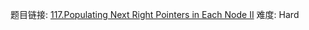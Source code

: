 题目链接: [117.Populating Next Right Pointers in Each Node II][1]
难度: Hard

[1]: https://leetcode.com/problems/populating-next-right-pointers-in-each-node-ii/